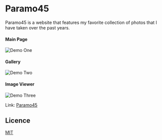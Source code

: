 # Paramo45

Paramo45 is a website that features my favorite collection of photos that I have taken over the past years.

#### Main Page

![Demo One](Paramo45Demo1.gif)

#### Gallery

![Demo Two](Paramo45Demo2.gif)

#### Image Viewer

![Demo Three](Paramo45Demo3.gif)

Link: [Paramo45](https://paramo45-fd869.web.app/)

## Licence

[MIT](https://choosealicense.com/licenses/mit/)

